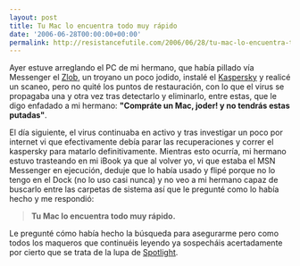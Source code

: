 ```yaml
---
layout: post
title: Tu Mac lo encuentra todo muy rápido
date: '2006-06-28T00:00:00+00:00'
permalink: http://resistancefutile.com/2006/06/28/tu-mac-lo-encuentra-todo-muy-rapido/
---
```

<img style="float:right; margin:0 0 10px 10px;" src="http://photos1.blogger.com/blogger/6639/1972/320/images.17.jpg" border="0" alt="" />Ayer estuve arreglando el PC de mi hermano, que había pillado vía Messenger el <a href="http://alerta-antivirus.red.es/virus/detalle_virus.html?cod=5524">Zlob</a>, un troyano un poco jodido, instalé el <a href="http://www.kaspersky.com/">Kaspersky</a> y realicé un scaneo, pero no quité los puntos de restauración, con lo que el virus se propagaba una y otra vez tras detectarlo  y eliminarlo, entre estas, que le digo enfadado a mi hermano: <span style="font-weight:bold;">"Compráte un Mac, joder! y no tendrás estas putadas"</span>.

El día siguiente, el virus continuaba en activo y tras investigar un poco por internet vi que efectivamente debía parar las recuperaciones y correr el kaspersky para matarlo definitivamente. Mientras esto ocurría, mi hermano estuvo trasteando en mi iBook ya que al volver yo, vi que estaba el MSN Messenger en ejecución, deduje que lo había usado y flipé porque no lo tengo en el Dock (no lo uso casi nunca) y no veo a mi hermano capaz de buscarlo entre las carpetas de sistema así que le pregunté como lo había hecho y me respondió:<blockquote><span style="font-weight:bold;">Tu Mac lo encuentra todo muy rápido.</span></blockquote> Le pregunté cómo había hecho la búsqueda para asegurarme pero como todos los maqueros que continuéis leyendo ya sospecháis acertadamente por cierto que se trata de la lupa de <a href="http://www.apple.com/macosx/features/spotlight/">Spotlight</a>.
